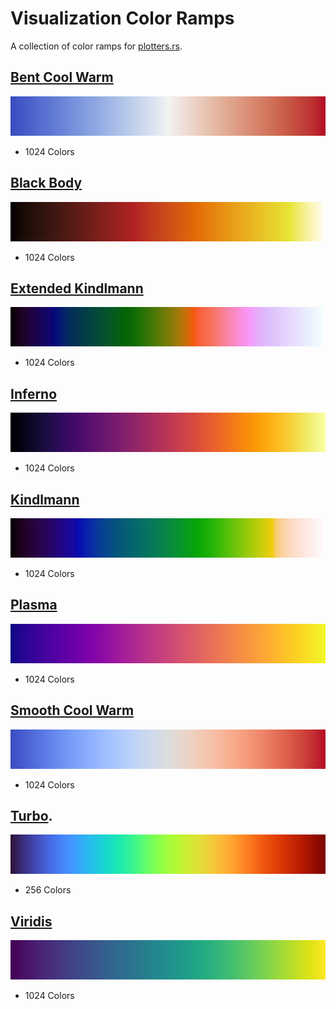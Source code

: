 # Visualization Color Ramps

A collection of color ramps for [plotters.rs](https://github.com/plotters-rs/plotters).

## [Bent Cool Warm](https://www.kennethmoreland.com/color-advice/)

![bent cool warm color ramp](./heatmap-bent-cool-warm.png)

- 1024 Colors

## [Black Body](https://www.kennethmoreland.com/color-advice/)

![black body color ramp](./heatmap-black-body.png)

- 1024 Colors

## [Extended Kindlmann](https://www.kennethmoreland.com/color-advice/)

![extended kindlmann color ramp](./heatmap-extended-kindlmann.png)

- 1024 Colors

## [Inferno](https://www.kennethmoreland.com/color-advice/)

![inferno color ramp](./heatmap-inferno.png)

- 1024 Colors

## [Kindlmann](https://www.kennethmoreland.com/color-advice/)

![kindlmann color ramp](./heatmap-kindlmann.png)

- 1024 Colors

## [Plasma](https://www.kennethmoreland.com/color-advice/)

![plasma color ramp](./heatmap-plasma.png)

- 1024 Colors

## [Smooth Cool Warm](https://www.kennethmoreland.com/color-advice/)

![smooth cool warm color ramp](./heatmap-smooth-cool-warm.png)

- 1024 Colors

## [Turbo](https://ai.googleblog.com/2019/08/turbo-improved-rainbow-colormap-for.html).

![turbo color ramp](./heatmap-turbo.png)

- 256 Colors

## [Viridis](https://www.kennethmoreland.com/color-advice/)

![viridis color ramp](./heatmap-viridis.png)

- 1024 Colors

